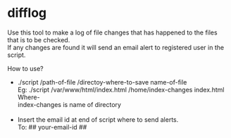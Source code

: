 # difflog


Use this tool to make a log of file changes that has happened to the files that is to be checked. <br />
If any changes are found it will send an email alert to registered user in the script. <br />

How to use?
* ./script /path-of-file /directoy-where-to-save name-of-file <br />
  Eg: ./script /var/www/html/index.html /home/index-changes index.html <br />
  Where- <br />
	index-changes is name of directory <br />
  <br />
*  Insert the email id at end of script where to send alerts. <br />
  To: ## your-email-id ##
